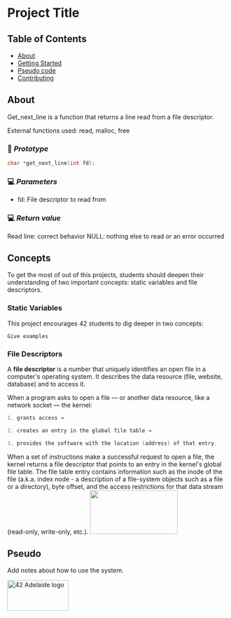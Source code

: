 # Project Title

## Table of Contents

- [About](#about)
- [Getting Started](#getting_started)
- [Pseudo code](#pseudo)
- [Contributing](../CONTRIBUTING.md)

## About <a name = "about"></a>

Get_next_line is a function that returns a line read from a file descriptor. 

External functions used: read, malloc, free

### 💾 *Prototype*

```c
char *get_next_line(int fd);
```

### 💻 *Parameters*

- fd: File descriptor to read from

### 💻 *Return value*

Read line: correct behavior
NULL: nothing else to read or an error occurred

## Concepts <a name = "concepts"></a>

To get the most of out of this projects, students should deepen their understanding of two important concepts: static variables and file descriptors.

### Static Variables

This project encourages 42 students to dig deeper in two concepts:


```
Give examples
```

### File Descriptors

A **file descriptor** is a number that uniquely identifies an open file in a computer's operating system. It describes the data resource (file, website, database) and to access it. 

When a program asks to open a file — or another data resource, like a network socket — the kernel: 

```c
1. grants access → 
```

```c
2. creates an entry in the global file table → 
```

```c
3. provides the software with the location (address) of that entry.
```
When a set of instructions make a successful request to open a file, the kernel returns a file descriptor that points to an entry in the kernel's global file table. The file table entry contains information such as the inode of the file (a.k.a. index node - a description of a file-system objects such as a file or a directory), byte offset, and the access restrictions for that data stream (read-only, write-only, etc.).
<img width="200" height="100" src="https://www.computerhope.com/jargon/f/file-descriptor.jpg">
## Pseudo <a name = "pseudo"></a>

Add notes about how to use the system.

<img width=140px height=70px src="https://static.wixstatic.com/media/745a58_841e3c76fb5941598a97d2fd9f23ea5c~mv2.png/v1/fill/w_918,h_508,al_c/745a58_841e3c76fb5941598a97d2fd9f23ea5c~mv2.png" alt="42 Adelaide logo"></a>